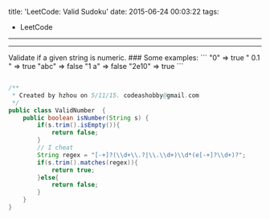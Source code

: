 title: 'LeetCode: Valid Sudoku'
date: 2015-06-24 00:03:22
tags:
 - LeetCode
---
<hr/>    
Validate if a given string is numeric.
### Some examples:
```
"0" => true
" 0.1 " => true
"abc" => false
"1 a" => false
"2e10" => true
```

```java

/**
 * Created by hzhou on 5/11/15. codeashobby@gmail.com
 */
public class ValidNumber  {
	public boolean isNumber(String s) {  
        if(s.trim().isEmpty()){  
            return false;  
        }  
        // I cheat
        String regex = "[-+]?(\\d+\\.?|\\.\\d+)\\d*(e[-+]?\\d+)?";  
        if(s.trim().matches(regex)){  
            return true;  
        }else{  
            return false;  
        }  
    }  
}
```
